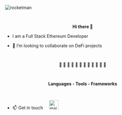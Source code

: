 
![rocketman](https://user-images.githubusercontent.com/19872990/119971908-db0b4e80-bfb1-11eb-8f56-69c4fbf0fea5.jpg)

  
<br>
<p align="center">
  <b>Hi there 👋 </b>
</p>

- I am a Full Stack Ethereum Developer

- 👯 I’m looking to collaborate on DeFi projects

<br>

<p align="center">
🚀       🚀       🚀       🚀       🚀       🚀       🚀       🚀       🚀       🚀       🚀       🚀
</p>
  
<br>






  


<p align="center">
<b>Languages - Tools - Frameworks </b>
</p>
<br>

- 📫 Get in touch &nbsp; &nbsp; <a href="mailto:mag.begic_nedim@yahoo.com"><img src="https://www.vectorlogo.zone/logos/yahoo/yahoo-tile.svg" width="30 px" alt="mail"></a> 
